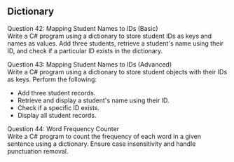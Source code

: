 ## Dictionary 
Question 42: Mapping Student Names to IDs (Basic) <br>
Write a C# program using a dictionary to store student IDs as keys and names as values. Add three students, retrieve a student's name using their ID, and check if a particular ID exists in the dictionary.

Question 43: Mapping Student Names to IDs (Advanced)<br>
Write a C# program using a dictionary to store student objects with their IDs as keys. Perform the following:
- Add three student records.<br>
- Retrieve and display a student's name using their ID.
- Check if a specific ID exists.
- Display all student records.
  
Question 44: Word Frequency Counter<br>
Write a C# program to count the frequency of each word in a given sentence using a dictionary. Ensure case insensitivity and handle punctuation removal.
